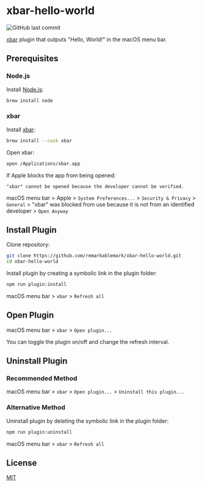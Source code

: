 # xbar-hello-world

![GitHub last commit](https://img.shields.io/github/last-commit/remarkablemark/xbar-hello-world)

[xbar](https://github.com/matryer/xbar) plugin that outputs "Hello, World!" in the macOS menu bar.

## Prerequisites

### Node.js

Install [Node.js](https://nodejs.org/):

```sh
brew install node
```

### xbar

Install [xbar](https://xbarapp.com/):

```sh
brew install --cask xbar
```

Open xbar:

```sh
open /Applications/xbar.app
```

If Apple blocks the app from being opened:

```
"xbar" cannot be opened because the developer cannot be verified.
```

macOS menu bar > Apple > `System Preferences...` > `Security & Privacy` > `General` > "xbar" was blocked from use because it is not from an identified developer > `Open Anyway`

## Install Plugin

Clone repository:

```sh
git clone https://github.com/remarkablemark/xbar-hello-world.git
cd xbar-hello-world
```

Install plugin by creating a symbolic link in the plugin folder:

```sh
npm run plugin:install
```

macOS menu bar > `xbar` > `Refresh all`

## Open Plugin

macOS menu bar > `xbar` > `Open plugin...`

You can toggle the plugin on/off and change the refresh interval.

## Uninstall Plugin

### Recommended Method

macOS menu bar > `xbar` > `Open plugin...` > `Uninstall this plugin...`

### Alternative Method

Uninstall plugin by deleting the symbolic link in the plugin folder:

```sh
npm run plugin:uninstall
```

macOS menu bar > `xbar` > `Refresh all`

## License

[MIT](LICENSE)
